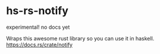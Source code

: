 # hs-rs-notify

experimental! no docs yet

Wraps this awesome rust library so you can use it in haskell. https://docs.rs/crate/notify
